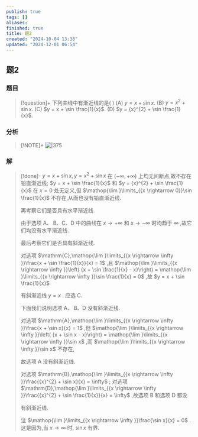 ```yaml
---
publish: true
tags: []
aliases: 
finished: true
title: 题2
created: "2024-10-04 13:38"
updated: "2024-12-01 06:54"
---
```

## 题2
### 题目
> [!question]+
> 下列曲线中有渐近线的是( )
> (A) $y = x  + \sin x$. 
> (B) $y = {x}^{2} + \sin x$. 
> (C) $y = x + \sin \frac{1}{x}$. 
> (D) $y = {x}^{2} + \sin \frac{1}{x}$.
### 分析
> [!NOTE]+
> ![|375](https://img.hwenyi.live/202411202126783.webp)
### 解
> [!done]-
> $y = x + \sin x,y = {x}^{2} + \sin x$ 在 $\left( {-\infty , + \infty }\right)$ 上均无间断点,故不存在铅直渐近线; $y = x + \sin \frac{1}{x}$ 和 $y = {x}^{2} + \sin \frac{1}{x}$ 在 $x = 0$ 处无定义,但 $\mathop{\lim }\limits_{{x \rightarrow  0}}\sin \frac{1}{x}$ 不存在,从而也没有铅直渐近线.
> 
> 再考察它们是否具有水平渐近线.
> 
> 由于选项 $\mathrm{A}\text{、}\mathrm{\;B}\text{、}\mathrm{C}\text{、}\mathrm{D}$ 中的曲线在 $x \rightarrow   + \infty$ 和 $x \rightarrow   - \infty$ 时均趋于 $\infty$ ,故它们均没有水平渐近线.
> 
> 最后考察它们是否具有斜渐近线.
> 
> 对选项 $\mathrm{C},\mathop{\lim }\limits_{{x \rightarrow  \infty }}\frac{x + \sin \frac{1}{x}}{x} = 1$ ,且 $\mathop{\lim }\limits_{{x \rightarrow  \infty }}\left( {x + \sin \frac{1}{x} - x}\right)  = \mathop{\lim }\limits_{{x \rightarrow  \infty }}\sin \frac{1}{x} = 0$ ,故 $y = x + \sin \frac{1}{x}$
> 
> 有斜渐近线 $y = x$ . 应选 C.
> 
> 下面我们说明选项 $\mathrm{A}\text{、}\mathrm{\;B}\text{、}\mathrm{D}$ 没有斜渐近线.
> 
> 对选项 $\mathrm{A},\mathop{\lim }\limits_{{x \rightarrow  \infty }}\frac{x + \sin x}{x} = 1$ ,但 $\mathop{\lim }\limits_{{x \rightarrow  \infty }}\left( {x + \sin x - x}\right)  = \mathop{\lim }\limits_{{x \rightarrow  \infty }}\sin x$ ,而 $\mathop{\lim }\limits_{{x \rightarrow  \infty }}\sin x$ 不存在,
> 
> 故选项 A 没有斜渐近线.
> 
> 对选项 $\mathrm{B},\mathop{\lim }\limits_{{x \rightarrow  \infty }}\frac{{x}^{2} + \sin x}{x} = \infty$ ; 对选项 $\mathrm{D},\mathop{\lim }\limits_{{x \rightarrow  \infty }}\frac{{x}^{2} + \sin \frac{1}{x}}{x} = \infty$ ,故选项 B 和选项 D 都没
> 
> 有斜渐近线.
> 
> 注 $\mathop{\lim }\limits_{{x \rightarrow  \infty }}\frac{\sin x}{x} = 0$ . 这是因为,当 $x \rightarrow  \infty$ 时, $\sin x$ 有界.